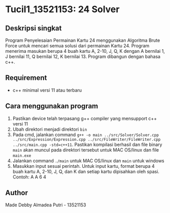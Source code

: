 # Tucil1_13521153: 24 Solver

## Deskripsi singkat
Program Penyelesaian Permainan Kartu 24 menggunakan Algoritma Brute Force untuk mencari semua solusi dari permainan Kartu 24. Program menerima masukan berupa 4 buah kartu A, 2-10, J, Q, K dengan A bernilai 1, J bernilai 11, Q bernilai 12, K bernilai 13. Program dibangun dengan bahasa c++.

## Requirement
- c++ minimal versi 11 atau terbaru

## Cara menggunakan program
1. Pastikan device telah terpasang g++ compiler yang mensupport c++ versi 11 
2. Ubah direktori menjadi direktori `bin` 
3. Pada cmd, jalankan command `g++ -o main ../src/Solver/Solver.cpp ../src/Expression/Expression.cpp ../src/FileWriter/FileWriter.cpp ../src/main.cpp -std=c++11`. Pastikan kompilasi berhasil dan file binary `main` akan muncul pada direktori tersebut untuk MAC OS/linux dan file `main.exe`
3. Jalankan command `./main` untuk MAC OS/linux dan `main` untuk windows
4. Masukkan input sesuai perintah. Untuk input kartu, format berupa 4 buah kartu A, 2-10, J, Q, dan K dan setiap kartu dipisahkan oleh spasi. Contoh: A A 6 4

## Author
Made Debby Almadea Putri - 13521153